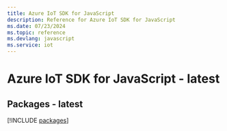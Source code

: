```yaml
---
title: Azure IoT SDK for JavaScript
description: Reference for Azure IoT SDK for JavaScript
ms.date: 07/23/2024
ms.topic: reference
ms.devlang: javascript
ms.service: iot
---
```

# Azure IoT SDK for JavaScript - latest
## Packages - latest
[!INCLUDE [packages](iot-index.md)]